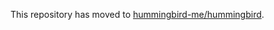 This repository has moved to [hummingbird-me/hummingbird](https://github.com/hummingbird-me/hummingbird).
